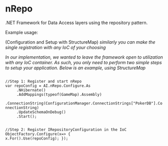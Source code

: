 nRepo
=====

.NET Framework for Data Access layers using the repository pattern.

Example usage:

(Configuration and Setup with StructureMap) *similarly you can make the single registration with any IoC of your choosing*


*In our implementation, we wanted to leave the framework open to utilization with any IoC container. As such, you only need to perform two simple steps to setup your application. Below is an example, using StructureMap*

<code> 
//Step 1: Register and start nRepo
var repoConfig = AI.nRepo.Configure.As
     .NHibernate()
     .AddMappings(typeof(GameMap).Assembly)
     .ConnectionString(ConfigurationManager.ConnectionStrings["PokerDB"].ConnectionString)
     .UpdateSchemaOnDebug()
     .Start();

//Step 2: Register IRepositoryConfiguration in the IoC
ObjectFactory.Configure(x=>
{
      x.For<IRepositoryConfiguration>().Use(repoConfig);
});
</code>